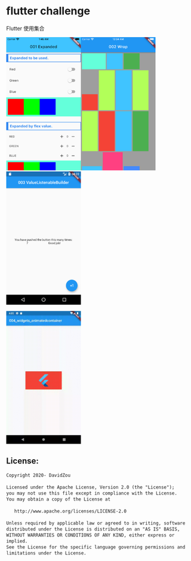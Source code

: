 flutter challenge
=====

Flutter 使用集合

<img src="f_001_widgets_expanded/doc/image/expanded.png" width="200"/><img src="f_002_widgets_wrap/doc/image/demo.png" width="200"/><img src="f_003_widget_valuelistenablebuilder/doc/image/003.png" width="200"/>

<img src="https://github.com/davidzou/flutter_challenge/blob/master/f_004_widgets_animatedcontainer/doc/image/004_widgets_animatedcontainer.gif" width="200"/>

## License:

```
Copyright 2020- DavidZou

Licensed under the Apache License, Version 2.0 (the "License");
you may not use this file except in compliance with the License.
You may obtain a copy of the License at

   http://www.apache.org/licenses/LICENSE-2.0

Unless required by applicable law or agreed to in writing, software
distributed under the License is distributed on an "AS IS" BASIS,
WITHOUT WARRANTIES OR CONDITIONS OF ANY KIND, either express or implied.
See the License for the specific language governing permissions and
limitations under the License.
```
